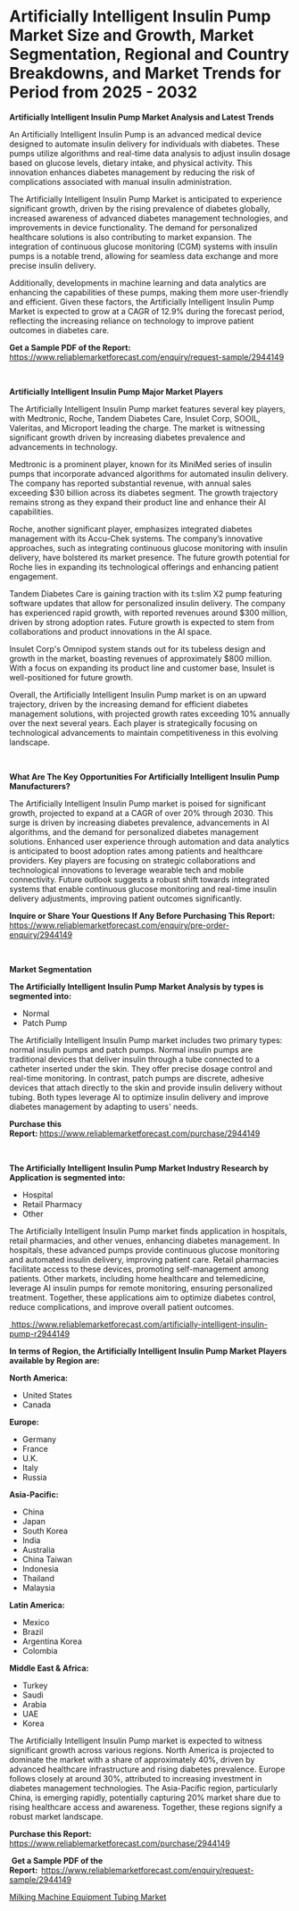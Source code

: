<p><h1>Artificially Intelligent Insulin Pump Market Size and Growth, Market Segmentation, Regional and Country Breakdowns, and Market Trends for Period from 2025 -  2032</h1></p><p><strong>Artificially Intelligent Insulin Pump Market Analysis and Latest Trends</strong></p>
<p><p>An Artificially Intelligent Insulin Pump is an advanced medical device designed to automate insulin delivery for individuals with diabetes. These pumps utilize algorithms and real-time data analysis to adjust insulin dosage based on glucose levels, dietary intake, and physical activity. This innovation enhances diabetes management by reducing the risk of complications associated with manual insulin administration.</p><p>The Artificially Intelligent Insulin Pump Market is anticipated to experience significant growth, driven by the rising prevalence of diabetes globally, increased awareness of advanced diabetes management technologies, and improvements in device functionality. The demand for personalized healthcare solutions is also contributing to market expansion. The integration of continuous glucose monitoring (CGM) systems with insulin pumps is a notable trend, allowing for seamless data exchange and more precise insulin delivery.</p><p>Additionally, developments in machine learning and data analytics are enhancing the capabilities of these pumps, making them more user-friendly and efficient. Given these factors, the Artificially Intelligent Insulin Pump Market is expected to grow at a CAGR of 12.9% during the forecast period, reflecting the increasing reliance on technology to improve patient outcomes in diabetes care.</p></p>
<p><strong>Get a Sample PDF of the Report:&nbsp;</strong> <a href="https://www.reliablemarketforecast.com/enquiry/request-sample/2944149?utm_campaign=2780&utm_medium=2&utm_source=Github&utm_content=ia&utm_term=15032025&utm_id=artificially-intelligent-insulin-pump">https://www.reliablemarketforecast.com/enquiry/request-sample/2944149</a></p>
<p>&nbsp;</p>
<p><strong>Artificially Intelligent Insulin Pump Major Market Players</strong></p>
<p><p>The Artificially Intelligent Insulin Pump market features several key players, with Medtronic, Roche, Tandem Diabetes Care, Insulet Corp, SOOIL, Valeritas, and Microport leading the charge. The market is witnessing significant growth driven by increasing diabetes prevalence and advancements in technology.</p><p>Medtronic is a prominent player, known for its MiniMed series of insulin pumps that incorporate advanced algorithms for automated insulin delivery. The company has reported substantial revenue, with annual sales exceeding $30 billion across its diabetes segment. The growth trajectory remains strong as they expand their product line and enhance their AI capabilities.</p><p>Roche, another significant player, emphasizes integrated diabetes management with its Accu-Chek systems. The company’s innovative approaches, such as integrating continuous glucose monitoring with insulin delivery, have bolstered its market presence. The future growth potential for Roche lies in expanding its technological offerings and enhancing patient engagement.</p><p>Tandem Diabetes Care is gaining traction with its t:slim X2 pump featuring software updates that allow for personalized insulin delivery. The company has experienced rapid growth, with reported revenues around $300 million, driven by strong adoption rates. Future growth is expected to stem from collaborations and product innovations in the AI space.</p><p>Insulet Corp's Omnipod system stands out for its tubeless design and growth in the market, boasting revenues of approximately $800 million. With a focus on expanding its product line and customer base, Insulet is well-positioned for future growth.</p><p>Overall, the Artificially Intelligent Insulin Pump market is on an upward trajectory, driven by the increasing demand for efficient diabetes management solutions, with projected growth rates exceeding 10% annually over the next several years. Each player is strategically focusing on technological advancements to maintain competitiveness in this evolving landscape.</p></p>
<p>&nbsp;</p>
<p><strong>What Are The Key Opportunities For Artificially Intelligent Insulin Pump Manufacturers?</strong></p>
<p><p>The Artificially Intelligent Insulin Pump market is poised for significant growth, projected to expand at a CAGR of over 20% through 2030. This surge is driven by increasing diabetes prevalence, advancements in AI algorithms, and the demand for personalized diabetes management solutions. Enhanced user experience through automation and data analytics is anticipated to boost adoption rates among patients and healthcare providers. Key players are focusing on strategic collaborations and technological innovations to leverage wearable tech and mobile connectivity. Future outlook suggests a robust shift towards integrated systems that enable continuous glucose monitoring and real-time insulin delivery adjustments, improving patient outcomes significantly.</p></p>
<p><strong>Inquire or Share Your Questions If Any Before Purchasing This Report:</strong> <a href="https://www.reliablemarketforecast.com/enquiry/pre-order-enquiry/2944149?utm_campaign=2780&utm_medium=2&utm_source=Github&utm_content=ia&utm_term=15032025&utm_id=artificially-intelligent-insulin-pump">https://www.reliablemarketforecast.com/enquiry/pre-order-enquiry/2944149</a></p>
<p>&nbsp;</p>
<p><strong>Market Segmentation</strong></p>
<p><strong>The Artificially Intelligent Insulin Pump Market Analysis by types is segmented into:</strong></p>
<p><ul><li>Normal</li><li>Patch Pump</li></ul></p>
<p><p>The Artificially Intelligent Insulin Pump market includes two primary types: normal insulin pumps and patch pumps. Normal insulin pumps are traditional devices that deliver insulin through a tube connected to a catheter inserted under the skin. They offer precise dosage control and real-time monitoring. In contrast, patch pumps are discrete, adhesive devices that attach directly to the skin and provide insulin delivery without tubing. Both types leverage AI to optimize insulin delivery and improve diabetes management by adapting to users' needs.</p></p>
<p><strong>Purchase this Report:&nbsp;</strong><a href="https://www.reliablemarketforecast.com/purchase/2944149?utm_campaign=2780&utm_medium=2&utm_source=Github&utm_content=ia&utm_term=15032025&utm_id=artificially-intelligent-insulin-pump">https://www.reliablemarketforecast.com/purchase/2944149</a></p>
<p>&nbsp;</p>
<p><strong>The Artificially Intelligent Insulin Pump Market Industry Research by Application is segmented into:</strong></p>
<p><ul><li>Hospital</li><li>Retail Pharmacy</li><li>Other</li></ul></p>
<p><p>The Artificially Intelligent Insulin Pump market finds application in hospitals, retail pharmacies, and other venues, enhancing diabetes management. In hospitals, these advanced pumps provide continuous glucose monitoring and automated insulin delivery, improving patient care. Retail pharmacies facilitate access to these devices, promoting self-management among patients. Other markets, including home healthcare and telemedicine, leverage AI insulin pumps for remote monitoring, ensuring personalized treatment. Together, these applications aim to optimize diabetes control, reduce complications, and improve overall patient outcomes.</p></p>
<p><a href="https://www.reliablemarketforecast.com/artificially-intelligent-insulin-pump-r2944149?utm_campaign=2780&utm_medium=2&utm_source=Github&utm_content=ia&utm_term=15032025&utm_id=artificially-intelligent-insulin-pump">&nbsp;https://www.reliablemarketforecast.com/artificially-intelligent-insulin-pump-r2944149</a></p>
<p><strong>In terms of Region, the Artificially Intelligent Insulin Pump Market Players available by Region are:</strong></p>
<p>
    <p> <strong> North America: </strong>
        <ul>
            <li>United States</li>
            <li>Canada</li>
        </ul>
        </p> 
    <p> <strong> Europe: </strong>
        <ul>
            <li>Germany</li>
            <li>France</li>
            <li>U.K.</li>
            <li>Italy</li>
            <li>Russia</li>
        </ul>
        </p> 
    <p> <strong> Asia-Pacific: </strong>
        <ul>
            <li>China</li>
            <li>Japan</li>
            <li>South Korea</li>
            <li>India</li>
            <li>Australia</li>
            <li>China Taiwan</li>
            <li>Indonesia</li>
            <li>Thailand</li>
            <li>Malaysia</li>
        </ul>
        </p> 
    <p> <strong> Latin America: </strong>
        <ul>
            <li>Mexico</li>
            <li>Brazil</li>
            <li>Argentina Korea</li>
            <li>Colombia</li>
        </ul>
        </p> 
    <p> <strong> Middle East & Africa: </strong>
        <ul>
            <li>Turkey</li>
            <li>Saudi</li>
            <li>Arabia</li>
            <li>UAE</li>
            <li>Korea</li>
        </ul>
    </p>
    </p>
<p><p>The Artificially Intelligent Insulin Pump market is expected to witness significant growth across various regions. North America is projected to dominate the market with a share of approximately 40%, driven by advanced healthcare infrastructure and rising diabetes prevalence. Europe follows closely at around 30%, attributed to increasing investment in diabetes management technologies. The Asia-Pacific region, particularly China, is emerging rapidly, potentially capturing 20% market share due to rising healthcare access and awareness. Together, these regions signify a robust market landscape.</p></p>
<p><strong>Purchase this Report: </strong><a href="https://www.reliablemarketforecast.com/purchase/2944149?utm_campaign=2780&utm_medium=2&utm_source=Github&utm_content=ia&utm_term=15032025&utm_id=artificially-intelligent-insulin-pump">https://www.reliablemarketforecast.com/purchase/2944149</a></p>
<p>&nbsp;<strong>Get a Sample PDF of the Report:&nbsp;&nbsp;</strong><a href="https://www.reliablemarketforecast.com/enquiry/request-sample/2944149?utm_campaign=2780&utm_medium=2&utm_source=Github&utm_content=ia&utm_term=15032025&utm_id=artificially-intelligent-insulin-pump">https://www.reliablemarketforecast.com/enquiry/request-sample/2944149</a></p>
<p><strong></strong></p>
<p><p><a href="https://github.com/arvelm4nthig/Market-Research-Report-List-1/blob/main/milking-machine-equipment-tubing-market.md?utm_campaign=2780&utm_medium=2&utm_source=Github&utm_content=ia&utm_term=15032025&utm_id=artificially-intelligent-insulin-pump">Milking Machine Equipment Tubing Market</a></p></p>